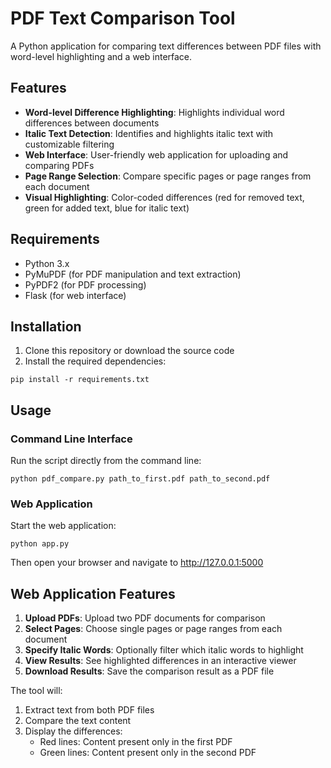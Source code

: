 # PDF Text Comparison Tool

A Python application for comparing text differences between PDF files with word-level highlighting and a web interface.

## Features

- **Word-level Difference Highlighting**: Highlights individual word differences between documents
- **Italic Text Detection**: Identifies and highlights italic text with customizable filtering
- **Web Interface**: User-friendly web application for uploading and comparing PDFs
- **Page Range Selection**: Compare specific pages or page ranges from each document
- **Visual Highlighting**: Color-coded differences (red for removed text, green for added text, blue for italic text)

## Requirements

- Python 3.x
- PyMuPDF (for PDF manipulation and text extraction)
- PyPDF2 (for PDF processing)
- Flask (for web interface)

## Installation

1. Clone this repository or download the source code
2. Install the required dependencies:

```
pip install -r requirements.txt
```

## Usage

### Command Line Interface

Run the script directly from the command line:

```
python pdf_compare.py path_to_first.pdf path_to_second.pdf
```

### Web Application

Start the web application:

```
python app.py
```

Then open your browser and navigate to http://127.0.0.1:5000

## Web Application Features

1. **Upload PDFs**: Upload two PDF documents for comparison
2. **Select Pages**: Choose single pages or page ranges from each document
3. **Specify Italic Words**: Optionally filter which italic words to highlight
4. **View Results**: See highlighted differences in an interactive viewer
5. **Download Results**: Save the comparison result as a PDF file

The tool will:
1. Extract text from both PDF files
2. Compare the text content
3. Display the differences:
   - Red lines: Content present only in the first PDF
   - Green lines: Content present only in the second PDF

